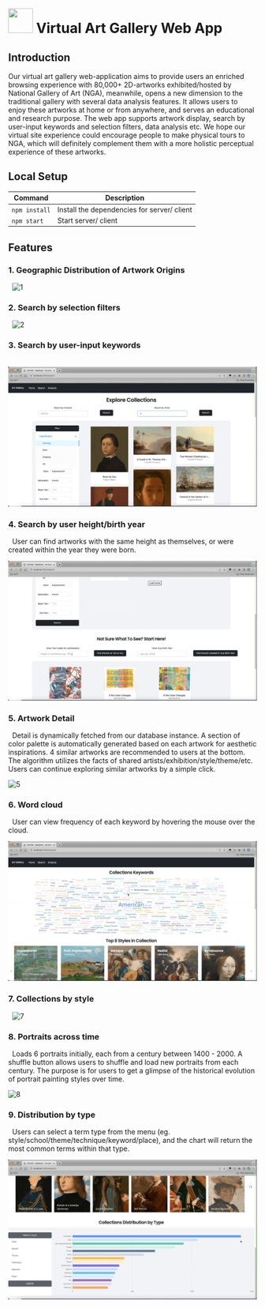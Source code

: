 #  <img src="https://user-images.githubusercontent.com/71335808/167276461-662eb9f2-1c55-4c07-ac4e-791dc307a8a3.png" width="50" height="50"> Virtual Art Gallery Web App

## Introduction
Our virtual art gallery web-application aims to provide users an enriched browsing experience with 80,000+ 2D-artworks exhibited/hosted by National Gallery of Art (NGA), meanwhile, opens a new dimension to the traditional gallery with several data analysis features. It allows users to enjoy these artworks at home or from anywhere, and serves an educational and research purpose. The web app supports artwork display, search by user-input keywords and selection filters, data analysis etc. We hope our virtual site experience could encourage people to make physical tours to NGA, which will definitely complement them with a more holistic perceptual experience of these artworks.


## Local Setup
	
| Command     | Description |
| -------     | ----------  |
| `npm install` | Install the dependencies for server/ client |
| `npm start` | Start server/ client |


## Features

### 1. Geographic Distribution of Artwork Origins
&nbsp;
![1](https://github.com/lingzix/Demo_gif/blob/main/Map.gif)

### 2. Search by selection filters
&nbsp;
![2](https://github.com/lingzix/Demo_gif/blob/main/Filter_search.gif)

### 3. Search by user-input keywords
&nbsp;
![3](https://github.com/lingzix/Demo_gif/blob/main/Keyword_search.gif)

### 4. Search by user height/birth year
&nbsp;
User can find artworks with the same height as themselves, or were created within the year they were born.

![4](https://github.com/lingzix/Demo_gif/blob/main/Naughty_search.gif)

### 5. Artwork Detail
&nbsp;
Detail is dynamically fetched from our database instance. A section of color palette is automatically generated based on each artwork for aesthetic inspirations. 4 similar artworks are recommended to users at the bottom. The algorithm utilizes the facts of shared artists/exhibition/style/theme/etc. Users can continue exploring similar artworks by a simple click.

![5](https://github.com/lingzix/Demo_gif/blob/main/Artwork_similar.gif)

### 6. Word cloud
&nbsp;
User can view frequency of each keyword by hovering the mouse over the cloud.

![6](https://github.com/lingzix/Demo_gif/blob/main/Word_cloud.gif)

### 7. Collections by style
&nbsp;
![7](https://github.com/lingzix/Demo_gif/blob/main/Collection.gif)

### 8. Portraits across time
&nbsp;
Loads 6 portraits initially, each from a century between 1400 - 2000. A shuffle button allows users to shuffle and load new portraits from each century. The purpose is for users to get a glimpse of the historical evolution of portrait painting styles over time.

![8](https://github.com/lingzix/Demo_gif/blob/main/Portraits.gif)

### 9. Distribution by type
&nbsp;
Users can select a term type from the menu (eg. style/school/theme/technique/keyword/place), and the chart will return the most common terms within that type.

![9](https://github.com/lingzix/Demo_gif/blob/main/Bar_chart.gif)
